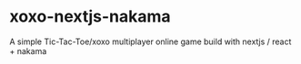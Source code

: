 # xoxo-nextjs-nakama
A simple Tic-Tac-Toe/xoxo multiplayer online game build with nextjs / react + nakama
